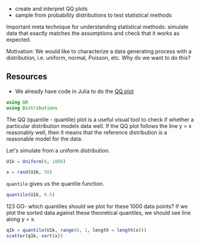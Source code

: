 - create and interpret QQ plots
- sample from probability distributions to test statistical methods

Important meta technique for understanding statistical methods: simulate data that exactly matches the assumptions and check that it works as expected.

Motivation: We would like to characterize a data generating process with a distribution, i.e. uniform, normal, Poisson, etc.
Why do we want to do this?

## Resources

- We already have code in Julia to do the [QQ plot](https://github.com/JuliaPlots/StatsPlots.jl#quantile-quantile-plots)

```julia
using GR
using Distributions
```

The QQ (quantile - quantile) plot is a useful visual tool to check if whether a particular distribution models data well.
If the QQ plot follows the line y = x reasonably well, then it means that the reference distribution is a reasonable model for the data.

Let's simulate from a uniform distribution.

```julia
U1k = Uniform(0, 1000)

x = rand(U1k, 50)
```

`quantile` gives us the quantile function.

```julia
quantile(U1k, 0.5)
```

123 GO- which quantiles should we plot for these 1000 data points?
If we plot the sorted data against these theoretical quantiles, we should see line along y = x.

```julia
q1k = quantile(U1k, range(0, 1, length = length(x)))
scatter(q1k, sort(x))
```

